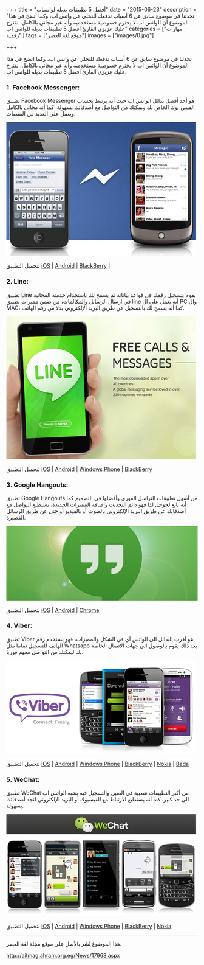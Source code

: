 +++
title = "أفضل 5 تطبيقات بديله لواتساب"
date = "2015-06-23"
description = "تحدثنا في موضوع سابق عن 6 أسباب تدفعك للتخلي عن واتس اب، وكما أتضح في هذا الموضوع أن الواتس اب لا يحترم خصوصية مستخدميه وأنه غير مجاني بالكامل، نقترح عليك عزيزي القارئ أفضل 5 تطبيقات بديله للواتس اب"
categories = ["مهارات رقمية",]
tags = ["موقع لغة العصر"]
images = ["images/0.jpg"]

+++

تحدثنا في موضوع سابق عن 6 أسباب تدفعك للتخلي عن واتس اب، وكما اتضح في هذا الموضوع أن الواتس اب لا يحترم خصوصية مستخدميه وأنه غير مجاني بالكامل، نقترح عليك عزيزي القارئ أفضل 5 تطبيقات بديله للواتس اب.



### 1. Facebook Messenger:


تطبيق Facebook Messenger هو أحد أفضل بدائل الواتس اب حيث أنه يرتبط بحساب الفيس بوك الخاص بك ويمكنك من التواصل مع أصدقائك بسهولة، كما أنه مجاني بالكامل ويعمل على العديد من المنصات.



![1](images/1.jpg)


لتحميل التطبيق [iOS](https://itunes.apple.com/my/app/facebook-messenger/id454638411?mt=8) | [Android](https://play.google.com/store/apps/details?id=com.facebook.orca) | [BlackBerry](http://appworld.blackberry.com/webstore/content/136854/) | 





### 2. Line:


تطبيق Line يقوم بتسجيل رقمك في قواعد بياناته ثم يسمح لك باستخدام خدمته المجانية في ارسال الرسائل والمكالمات، من ضمن مميزات تطبيق line أنه يعمل على ال PC وال MAC، كما أنه يسمح لك بالتسجيل عن طريق البريد الإلكتروني بدلا من رقم الهاتف.



![2](images/2.jpg)


لتحميل التطبيق [iOS](https://itunes.apple.com/en/app/line/id443904275?ls=1&mt=8) | [Android](https://play.google.com/store/apps/details?id=jp.naver.line.android&hl=en) | [Windows Phone](http://www.windowsphone.com/en-us/store/app/line/a18daaa9.9a1c-4064.91dd-794644cd88e7) | [BlackBerry](http://appworld.blackberry.com/webstore/content/129864/)





### 3. Google Hangouts:


تطبيق Google Hangouts من أسهل تطبيقات التراسل الفوري وأفضلها في التصميم كما أنه تابع لجوجل لذا فهو دائم التحديث واضافة المميزات الجديدة، تستطيع التواصل مع أصدقائك عن طريق البريد الإلكتروني بالصوت أو بالفيديو أو حتى عن طريق الرسائل القصيرة.



![3](images/3.jpg)


لتحميل التطبيق [iOS](https://itunes.apple.com/us/app/hangouts/id643496868?mt=8) | [Android](https://play.google.com/store/apps/details?id=com.google.android.talk&hl=en) | [Chrome](https://chrome.google.com/webstore/detail/hangouts/nckgahadagoaajjgafhacjanaoiihapd?hl=en) 





### 4. Viber:


تطبيق Viber هو أقرب البدائل الى الواتس أي في الشكل والمميزات، فهو يستخدم رقم الهاتف للتسجيل تماما مثل Whatsapp بعد ذلك يقوم بالوصول الى جهات الاتصال الخاصة بك ليمكنك من التواصل معهم فوريا.



![4](images/4.jpg)


لتحميل التطبيق [iOS](https://itunes.apple.com/app/viber-free-phone-calls/id382617920?mt=8) | [Android](https://play.google.com/store/apps/details?id=com.viber.voip) | [Windows Phone](http://www.windowsphone.com/en-us/store/app/viber-messenger/f4631757.d1f6.4727.bd65.e6bc6c8e35da) | [BlackBerry](http://appworld.blackberry.com/webstore/content/85455/) | [Nokia](http://viber.com/products/nokia/) | [Bada](http://viber.com/products/bada/)





### 5. WeChat:


تطبيق WeChat من أكبر التطبيقات شعبية في الصين والتسجيل فيه يشبه الواتس اب الى حد كبير، كما أنه يستطيع الارتباط مع الفيسبوك أو البريد الإلكتروني لتجد أصدقائك بسهولة.



![5](images/5.jpg)


لتحميل التطبيق [iOS](https://itunes.apple.com/app/id414478124?mt=8&ls=1) | [Android](https://play.google.com/store/apps/details?id=com.tencent.mm) | [Windows Phone](http://www.windowsphone.com/en-us/store/app/wechat/23e1505b-9383.4ed4.9195.da23a3442820) | [BlackBerry](http://www.wechat.com/en/download.html) | [Nokia](http://www.wechat.com/en/download.html)

---
هذا الموضوع نٌشر باﻷصل على موقع مجلة لغة العصر.

http://aitmag.ahram.org.eg/News/17963.aspx